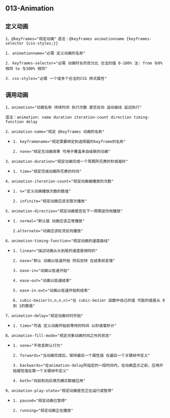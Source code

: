 ## 013-Animation

`定义动画`
--
`1、@keyframes="规定动画"`
`语法：@keyframes animationname {keyframes-selector {css-styles;}}`

  `1. animationname="必需 定义动画的名称"`

  `2. keyframes-selector="必需 动画时长的百分比 合法的值 0-100% 注: from 与0% 相同 to 与100% 相同"`

  `3. css-styles="必需 一个或多个合法的CSS 样式属性"`

`调用动画`
--
`1、animation="动画名称 持续时间 执行次数 是否反向 运动曲线 延迟执行"`

`语法：animation: name duration iteration-count direction timing-function delay`

`2、animation-name="规定 @keyframes 动画的名称"`

- `1. keyframename="规定需要绑定到选择器的keyframe的名称"`

  `2. none="规定无动画效果 可用于覆盖来自级联的动画"`

`3、animation-duration="规定动画完成一个周期所花费的秒或毫秒"`
- `1. time="规定完成动画所花费的时间"`

`4、animation-iteration-count="规定动画被播放的次数"`

- `1. n="定义动画播放次数的数值"`

  `2. infinite="规定动画应该无限次播放"`

`5、animation-direction="规定动画是否在下一周期逆向地播放"`

- `1. normal="默认值 动画应该正常播放"`

  `2.alternate="动画应该轮流反向播放"`

`6、animation-timing-function="规定动画的速度曲线"`

- `1. linear="描述动画从头到尾的速度是相同的"`

  `2. ease="默认 动画以低速开始 然后加快 在结束前变慢"`

  `3. ease-in="动画以低速开始"`

  `4. ease-out="动画以低速结束"`

  `5. ease-in-out="动画以低速开始和结束"`

  `6. cubic-bezier(n,n,n,n)="在 cubic-bezier 函数中自己的值 可能的值是从 0 到 1的数值"`

`7、animation-delay="规定动画何时开始"`
- `1. time="可选 定义动画开始前等待的时间 以秒或毫秒计"`

`8、animation-fill-mode="规定对象动画时间之外的状态"`

- `1. none="不改变默认行为"`

  `2. forwards="当动画完成后，保持最后一个属性值 在最后一个关键帧中定义"`

  `3. backwards="在animation-delay所指定的一段时间内，在动画显示之前，应用开始属性值在第一个关键帧中定义"`

  `4. both="向前和向后填充模式都被应用"`

`9、animation-play-state="规定动画是否正在运行或暂停"`

- `1. paused="规定动画已暂停"`

  `2. running="规定动画正在播放"`

